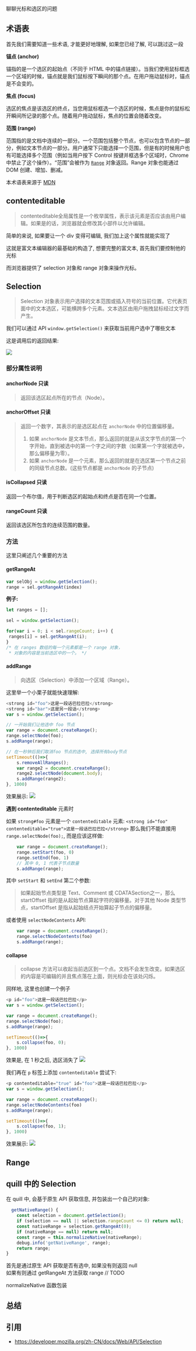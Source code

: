 聊聊光标和选区的问题


## 术语表
首先我们需要知道一些术语, 才能更好地理解, 如果您已经了解, 可以跳过这一段

**锚点 (anchor)**

锚指的是一个选区的起始点（不同于 HTML 中的锚点链接）。当我们使用鼠标框选一个区域的时候，锚点就是我们鼠标按下瞬间的那个点。在用户拖动鼠标时，锚点是不会变的。

**焦点 (focus)**

选区的焦点是该选区的终点，当您用鼠标框选一个选区的时候，焦点是你的鼠标松开瞬间所记录的那个点。随着用户拖动鼠标，焦点的位置会随着改变。

**范围 (range)**

范围指的是文档中连续的一部分。一个范围包括整个节点，也可以包含节点的一部分，例如文本节点的一部分。用户通常下只能选择一个范围，但是有的时候用户也有可能选择多个范围（例如当用户按下 Control 按键并框选多个区域时，Chrome 中禁止了这个操作）。“范围”会被作为 [`Range`](https://developer.mozilla.org/zh-CN/docs/Web/API/Range) 对象返回。Range 对象也能通过 DOM 创建、增加、删减。

本术语表来源于 [MDN](https://developer.mozilla.org/zh-CN/docs/Web/API/Selection#%E6%9C%AF%E8%AF%AD%E8%A1%A8)

## contenteditable

> contenteditable全局属性是一个枚举属性，表示该元素是否应该由用户编辑。如果是的话，浏览器就会修改其小部件以允许编辑。

简单的来说, 如果要让一个 div 变得可编辑, 我们加上这个属性就能实现了

这就是富文本编辑器的最基础的构造了, 想要完整的富文本, 首先我们要控制他的光标

而浏览器提供了 selection 对象和 range 对象来操作光标。

## Selection

> Selection 对象表示用户选择的文本范围或插入符号的当前位置。它代表页面中的文本选区，可能横跨多个元素。文本选区由用户拖拽鼠标经过文字而产生。

我们可以通过 API `window.getSelection()` 来获取当前用户选中了哪些文本

这是调用后的返回结果:

![](images/img1.png)

### 部分属性说明

#### anchorNode 只读
> 返回该选区起点所在的节点（Node）。

#### anchorOffset 只读
> 返回一个数字，其表示的是选区起点在 `anchorNode` 中的位置偏移量。
>
> 1.  如果 `anchorNode` 是文本节点，那么返回的就是从该文字节点的第一个字开始，直到被选中的第一个字之间的字数（如果第一个字就被选中，那么偏移量为零）。
> 2.  如果 `anchorNode` 是一个元素，那么返回的就是在选区第一个节点之前的同级节点总数。(这些节点都是 `anchorNode` 的子节点)

#### isCollapsed 只读
返回一个布尔值，用于判断选区的起始点和终点是否在同一个位置。

#### rangeCount 只读
返回该选区所包含的连续范围的数量。

### 方法

这里只阐述几个重要的方法

#### getRangeAt

```js
var selObj = window.getSelection();
range = sel.getRangeAt(index)
```

**例子:**

```js
let ranges = [];

sel = window.getSelection();

for(var i = 0; i < sel.rangeCount; i++) {
 ranges[i] = sel.getRangeAt(i);
}
/* 在 ranges 数组的每一个元素都是一个 range 对象，
 * 对象的内容是当前选区中的一个。 */
```

#### addRange

> 向选区（Selection）中添加一个区域（Range）。

这里举一个小栗子就能快速理解:

```js
<strong id="foo">这是一段话巴拉巴拉</strong>
<strong id="bar">这是另一段话</strong>
var s = window.getSelection();

// 一开始我们让他选中 foo 节点
var range = document.createRange();
range.selectNode(foo);
s.addRange(range);

// 在一秒钟后我们取消foo 节点的选中, 选择所有body节点
setTimeout(()=>{
    s.removeAllRanges();
    var range2 = document.createRange();
    range2.selectNode(document.body);
    s.addRange(range2);
}, 1000)
```

效果展示:
![](images/gif1.gif)

**遇到 contenteditable** 元素时

如果 `strong#foo` 元素是一个 `contenteditable` 元素: `<strong id="foo" contenteditable="true">这是一段话巴拉巴拉</strong>`
那么我们不能直接用 `range.selectNode(foo);`, 而是应该这样做:

```js
    var range = document.createRange();
    range.setStart(foo, 0)
    range.setEnd(foo, 1)
    // 其中 0, 1 代表子节点数量
    s.addRange(range);
```

其中 `setStart` 和 `setEnd` 第二个参数: 
> 如果起始节点类型是 Text、Comment 或 CDATASection之一，那么 startOffset 指的是从起始节点算起字符的偏移量。对于其他 Node 类型节点，startOffset 是指从起始结点开始算起子节点的偏移量。

或者使用 `selectNodeContents` API:

```js
    var range = document.createRange();
    range.selectNodeContents(foo)
    s.addRange(range);
```


#### collapse

> collapse 方法可以收起当前选区到一个点。文档不会发生改变。如果选区的内容是可编辑的并且焦点落在上面，则光标会在该处闪烁。

同样地, 这里也创建一个例子

```js
<p id="foo">这是一段话巴拉巴拉</p>
var s = window.getSelection();

var range = document.createRange();
range.selectNode(foo);
s.addRange(range);

setTimeout(()=>{
    s.collapse(foo, 0);
}, 1000)
```
效果是, 在 1 秒之后, 选区消失了
![](images/gif2.gif)

我们再在 `p` 标签上添加 `contenteditable` 尝试下:

```js
<p contenteditable="true" id="foo">这是一段话巴拉巴拉</p>
var s = window.getSelection();

var range = document.createRange();
range.selectNodeContents(foo)
s.addRange(range);

setTimeout(()=>{
    s.collapse(foo, 1);
}, 1000)
```
效果展示:
![](images/gif3.gif)

## Range


## quill 中的 Selection

在 quill 中, 会基于原生 API 获取信息, 并包装出一个自己的对象:

```js
  getNativeRange() {
    const selection = document.getSelection();
    if (selection == null || selection.rangeCount <= 0) return null;
    const nativeRange = selection.getRangeAt(0);
    if (nativeRange == null) return null;
    const range = this.normalizeNative(nativeRange);
    debug.info('getNativeRange', range);
    return range;
}
```

首先是通过原生 API 获取是否有选中, 如果没有则返回 null  
如果有则通过 getRangeAt 方法获取 range // TODO


normalizeNative 函数包装

## 总结


## 引用

- https://developer.mozilla.org/zh-CN/docs/Web/API/Selection